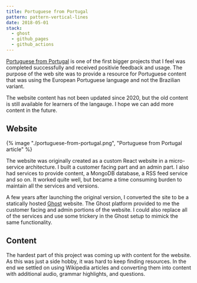 ```yaml
---
title: Portuguese from Portugal
pattern: pattern-vertical-lines
date: 2018-05-01
stack:
  - ghost
  - github_pages
  - github_actions
---
```


[Portuguese from Portugal](https://www.portuguesefromportugal.com) is one of the first bigger projects that I feel was completed successfully and received positivie feedback and usage. The purpose of the web site was to provide a resource for Portuguese content that was using the European Portuguese language and not the Brazilian variant.

The website content has not been updated since 2020, but the old content is still available for learners of the langauge. I hope we can add more content in the future.

## Website

{% image "./portuguese-from-portugal.png", "Portuguese from Portugal article" %}

The website was originally created as a custom React website in a micro-service architecture. I built a customer facing part and an admin part. I also had services to provide content, a MongoDB database, a RSS feed service and so on. It worked quite well, but became a time consuming burden to maintain all the services and versions.

A few years after launching the original version, I converted the site to be a statically hosted [Ghost](https://www.ghost.org) website. The Ghost platform provided to me the customer facing and admin portions of the website. I could also replace all of the services and use some trickery in the Ghost setup to mimick the same functionality.

## Content

The hardest part of this project was coming up with content for the website. As this was just a side hobby, it was hard to keep finding resources. In the end we settled on using Wikipedia articles and converting them into content with additional audio, grammar highlights, and questions.
